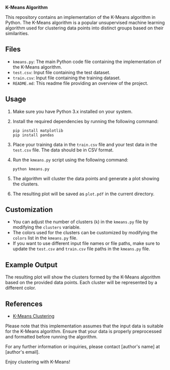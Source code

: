 **K-Means Algorithm**

This repository contains an implementation of the K-Means algorithm in Python. The K-Means algorithm is a popular unsupervised machine learning algorithm used for clustering data points into distinct groups based on their similarities.

## Files

- `kmeans.py`: The main Python code file containing the implementation of the K-Means algorithm.
- `test.csv`: Input file containing the test dataset.
- `train.csv`: Input file containing the training dataset.
- `README.md`: This readme file providing an overview of the project.

## Usage

1. Make sure you have Python 3.x installed on your system.
2. Install the required dependencies by running the following command:

   ```
   pip install matplotlib
   pip install pandas
   ```

3. Place your training data in the `train.csv` file and your test data in the `test.csv` file. The data should be in CSV format.
4. Run the `kmeans.py` script using the following command:

   ```
   python kmeans.py
   ```

5. The algorithm will cluster the data points and generate a plot showing the clusters.
6. The resulting plot will be saved as `plot.pdf` in the current directory.

## Customization

- You can adjust the number of clusters (`k`) in the `kmeans.py` file by modifying the `clusters` variable.
- The colors used for the clusters can be customized by modifying the `colors` list in the `kmeans.py` file.
- If you want to use different input file names or file paths, make sure to update the `test.csv` and `train.csv` file paths in the `kmeans.py` file.

## Example Output

The resulting plot will show the clusters formed by the K-Means algorithm based on the provided data points. Each cluster will be represented by a different color.

## References

- [K-Means Clustering](https://en.wikipedia.org/wiki/K-means_clustering)

Please note that this implementation assumes that the input data is suitable for the K-Means algorithm. Ensure that your data is properly preprocessed and formatted before running the algorithm.

For any further information or inquiries, please contact [author's name] at [author's email].

Enjoy clustering with K-Means!